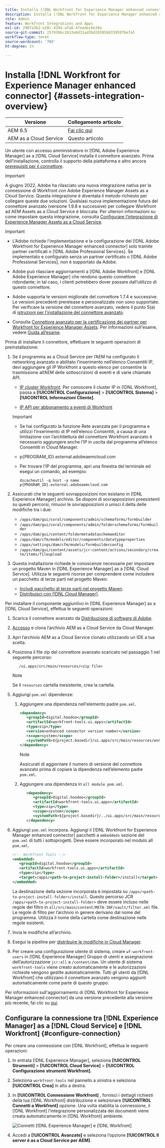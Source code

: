 ```yaml
---
title: Installa [!DNL Workfront for Experience Manager enhanced connector]
description: Installa [!DNL Workfront for Experience Manager enhanced connector]
role: Admin
feature: Workfront Integrations and Apps
exl-id: 2907a3b2-e28c-4194-afa8-47eadec6e39a
source-git-commit: 257930bc2633a0d31ad3bd28305b8159597befa5
workflow-type: tm+mt
source-wordcount: '765'
ht-degree: 1%

---
```


# Installa [!DNL Workfront for Experience Manager enhanced connector] {#assets-integration-overview}

| Versione | Collegamento articolo |
| -------- | ---------------------------- |
| AEM 6.5 | [Fai clic qui](https://experienceleague.adobe.com/docs/experience-manager-65/assets/integrations/workfront-connector-install.html) |
| AEM as a Cloud Service | Questo articolo |

Un utente con accesso amministratore in [!DNL Adobe Experience Manager] as a [!DNL Cloud Service] installa il connettore avanzato. Prima dell’installazione, controlla il supporto della piattaforma e altro ancora [prerequisiti per il connettore](https://one.workfront.com/s/csh?context=2467&amp;pubname=the-new-workfront-experience).

>[!IMPORTANT]
>
>A giugno 2022, Adobe ha rilasciato una nuova integrazione nativa per la connessione di Workfront con Adobe Experience Manager Assets as a Cloud Service. Questa integrazione è diventata il metodo richiesto per collegare queste due soluzioni. Qualsiasi nuova implementazione futura del connettore avanzato (versione 1.9.8 e successive) per collegare Workfront ad AEM Assets as a Cloud Service è bloccata. Per ulteriori informazioni su come impostare questa integrazione, consulta [Configurare l’integrazione di Experience Manager Assets as a Cloud Service](workfront-connector-configure.md).

>[!IMPORTANT]
>
>* L’Adobe richiede l’implementazione e la configurazione del [!DNL Adobe Workfront for Experience Manager enhanced connector] solo tramite partner certificati o [!DNL Adobe Professional Services]. Se implementato e configurato senza un partner certificato o [!DNL Adobe Professional Services], non è supportato da Adobe.
>
>* Adobe può rilasciare aggiornamenti a [!DNL Adobe Workfront] e [!DNL Adobe Experience Manager] che rendono questo connettore ridondante; in tal caso, i clienti potrebbero dover passare dall’utilizzo di questo connettore.
>
>* Adobe supporta le versioni migliorate del connettore 1.7.4 e successive. Le versioni precedenti prerelease e personalizzate non sono supportate. Per verificare la versione del connettore avanzato, vedere il punto 5(a) di [istruzioni per l&#39;installazione del connettore avanzato](workfront-connector-install.md).
>
>* Consulta [Connettore avanzato per la certificazione dei partner per Workfront for Experience Manager Assets](https://solutionpartners.adobe.com/solution-partners/home/applications/experience_cloud/workfront/journey/dev_core.html). Per informazioni sull&#39;esame, vedere [Guida all’esame](https://express.adobe.com/page/Tc7Mq6zLbPFy8/).

Prima di installare il connettore, effettuare le seguenti operazioni di preinstallazione:

1. Se il programma as a Cloud Service per l’AEM ha configurato il networking avanzato e abilitato l’inserimento nell’elenco Consentiti IP, devi aggiungere gli IP Workfront a questo elenco per consentire la trasmissione all’AEM delle sottoscrizioni di eventi e di varie chiamate API.

   * [IP cluster Workfront](https://experienceleague.adobe.com/docs/workfront/using/administration-and-setup/get-started-administration/configure-your-firewall.html?lang=en#ip-addresses-to-allow-for-clusters-1-2-3-5-7-8-and-9). Per conoscere il cluster IP in [!DNL Workfront], passa a **[!UICONTROL Configurazione]** > **[!UICONTROL Sistema]** > **[!UICONTROL Informazioni Cliente]**.

   * [IP API per abbonamento a eventi di Workfront](https://experienceleague.adobe.com/docs/workfront/using/adobe-workfront-api/event-subscriptions/event-subs-api.html)

   >[!IMPORTANT]
   >
   >* Se hai configurato la funzione Rete avanzata per il programma e utilizzi l’inserimento di IP nell’elenco Consentiti, a causa di una limitazione con l’architettura del connettore Workfront avanzato è necessario aggiungere anche l’IP in uscita dal programma all’elenco Consentiti in Cloud Manager.
   >
   >* p{PROGRAM_ID}.external.adobeaemcloud.com
   >
   >* Per trovare l’IP del programma, apri una finestra del terminale ed esegui un comando, ad esempio:
   >
   >    ```
   >    dscacheutil -q host -a name p{PROGRAM_ID}.external.adobeaemcloud.com
   >
   >    ```

1. Assicurati che le seguenti sovrapposizioni non esistano in [!DNL Experience Manager] archivio. Se disponi di sovrapposizioni preesistenti su questi percorsi, rimuovi le sovrapposizioni o unisci il delta delle modifiche tra i due:

   * `/apps/dam/gui/coral/components/admin/schemaforms/formbuilder`
   * `/apps/dam/gui/coral/components/admin/folderschemaforms/formbuilder`
   * `/apps/dam/gui/content/foldermetadataschemaeditor`
   * `/apps/dam/cfm/models/editor/components/datatypeproperties`
   * `/apps/settings/dam/cfm/models/formbuilderconfig`
   * `/apps/dam/gui/content/assets/jcr:content/actions/secondary/create/items/fileupload`

1. Questa installazione richiede le conoscenze necessarie per impostare un progetto Maven in [!DNL Experience Manager] as a [!DNL Cloud Service]. Utilizza le seguenti risorse per comprendere come includere un pacchetto di terze parti nel progetto Maven:

   * [Includi pacchetto di terze parti nel progetto Maven](https://experienceleague.adobe.com/docs/experience-manager-cloud-service/implementing/deploying/overview.html#including-third-party).
   * [Distribuisci con [!DNL Cloud Manager]](https://experienceleague.adobe.com/docs/experience-manager-cloud-service/implementing/using-cloud-manager/deploy-code.html).

Per installare il componente aggiuntivo in [!DNL Experience Manager] as a [!DNL Cloud Service], effettua le seguenti operazioni:

1. Scarica il connettore avanzato da [Distribuzione di software di Adobe](https://experience.adobe.com/#/downloads/content/software-distribution/en/aem.html?package=/content/software-distribution/en/details.html/content/dam/aem/public/adobe/packages/cq650/product/assets/workfront-tools.ui.apps.zip).

1. [Accesso](https://experienceleague.adobe.com/docs/experience-manager-cloud-service/content/implementing/using-cloud-manager/managing-code/accessing-repos.html?lang=en) e clona l’archivio AEM as a Cloud Service da Cloud Manager.

1. Apri l’archivio AEM as a Cloud Service clonato utilizzando un IDE a tua scelta.

1. Posiziona il file zip del connettore avanzato scaricato nel passaggio 1 nel seguente percorso:

   ```TXT
      /ui.apps/src/main/resources/<zip file>
   ```

   >[!NOTE]
   >
   >Se il `resources` cartella inesistente, crea la cartella.


1. Aggiungi `pom.xml` dipendenze:

   1. Aggiungere una dipendenza nell&#39;elemento padre `pom.xml`.

      ```XML
      <dependency>
         <groupId>digital.hoodoo</groupId>
         <artifactId>workfront-tools.ui.apps</artifactId>
         <type>zip</type>
         <version>enhanced connector version number</version>
         <scope>system</scope>
         <systemPath>${project.basedir}/ui.apps/src/main/resources/workfront-tools.ui.apps.zip</systemPath>
      </dependency>
      ```

      >[!NOTE]
      >
      >Assicurati di aggiornare il numero di versione del connettore avanzato prima di copiare la dipendenza nell’elemento padre `pom.xml`.

   1. Aggiungere una dipendenza in `all module pom.xml`.

      ```XML
         <dependency>
            <groupId>digital.hoodoo</groupId>
            <artifactId>workfront-tools.ui.apps</artifactId>
            <type>zip</type>
            <scope>system</scope>
            <systemPath>${project.basedir}/../ui.apps/src/main/resources/workfront-tools.ui.apps.zip</systemPath>
         </dependency>
      ```


1. Aggiungi `pom.xml` incorpora. Aggiungi il [!DNL Workfront for Experience Manager enhanced connector] pacchetti a `embeddeds` sezione del `pom.xml` di tutti i sottoprogetti. Deve essere incorporato nel modulo all `pom.xml`.

   ```XML
   <!-- Workfront Tools -->
   <embedded>
      <groupId>digital.hoodoo</groupId>
      <artifactId>workfront-tools.ui.apps</artifactId>
      <type>zip</type>
      <target>/apps/<path-to-project-install-folder>/install</target>
   </embedded>
   ```

   La destinazione della sezione incorporata è impostata su `/apps/<path-to-project-install-folder>/install`. Questo percorso JCR `/apps/<path-to-project-install-folder>` deve essere incluso nelle regole del filtro in `all/src/main/content/META-INF/vault/filter.xml` file. Le regole di filtro per l’archivio in genere derivano dal nome del programma. Utilizza il nome della cartella come destinazione nelle regole esistenti.

1. Invia le modifiche all’archivio.

1. Esegui la pipeline per [distribuire le modifiche in Cloud Manager](https://experienceleague.adobe.com/docs/experience-manager-cloud-service/content/implementing/using-cloud-manager/deploy-code.html).

1. Per creare una configurazione utente di sistema, creare `wf-workfront-users` in [!DNL Experience Manager] Gruppo di utenti e assegnazione dell’autorizzazione `jcr:all` a `/content/dam`. Un utente di sistema `workfront-tools` viene creato automaticamente e le autorizzazioni richieste vengono gestite automaticamente. Tutti gli utenti da [!DNL Workfront] che utilizzano il connettore avanzato vengono aggiunti automaticamente come parte di questo gruppo.

Per informazioni sull&#39;aggiornamento di [!DNL Workfront for Experience Manager enhanced connector] da una versione precedente alla versione più recente, fai clic su [qui](update-workfront-enhanced-connector.md).

## Configurare la connessione tra [!DNL Experience Manager] as a [!DNL Cloud Service] e [!DNL Workfront] {#configure-connection}

Per creare una connessione con [!DNL Workfront], effettua le seguenti operazioni:

1. In entrata [!DNL Experience Manager], seleziona **[!UICONTROL Strumenti]** > **[!UICONTROL Cloud Service]** > **[!UICONTROL Configurazione strumenti Workfront]**.

1. Seleziona `workfront-tools` nel pannello a sinistra e seleziona **[!UICONTROL Crea]** in alto a destra.

1. In **[!UICONTROL Connessione Workfront]** , fornisci i dettagli richiesti della tua [!DNL Workfront] distribuzione e selezionare **[!UICONTROL Connetti a Workfront]** opzione. Una volta stabilita la connessione, il [!DNL Workfront] l’integrazione personalizzata dei documenti viene creata automaticamente in [!DNL Workfront] ambiente.

   ![Connetti [!DNL Experience Manager] e [!DNL Workfront]](/help/assets/assets/wf-connection-config.png)

1. Accedi a **[!UICONTROL Avanzate]** e seleziona l’opzione **[!UICONTROL Il server è as a Cloud Service per AEM]**.
